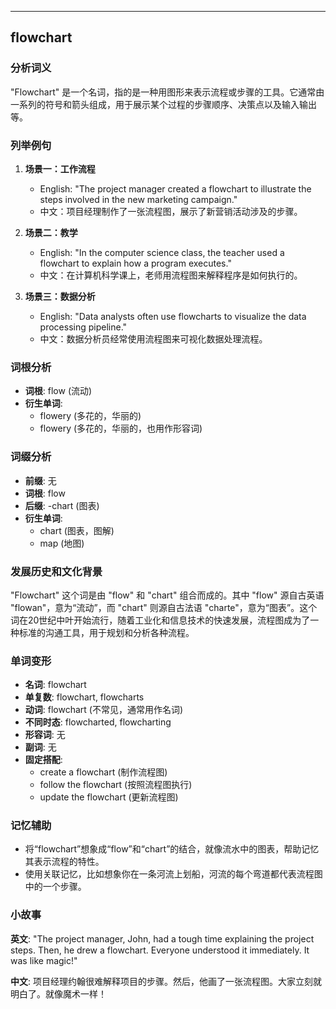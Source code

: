 
---------------
## flowchart
### 分析词义
"Flowchart" 是一个名词，指的是一种用图形来表示流程或步骤的工具。它通常由一系列的符号和箭头组成，用于展示某个过程的步骤顺序、决策点以及输入输出等。

### 列举例句
1. **场景一：工作流程**
   - English: "The project manager created a flowchart to illustrate the steps involved in the new marketing campaign."
   - 中文：项目经理制作了一张流程图，展示了新营销活动涉及的步骤。

2. **场景二：教学**
   - English: "In the computer science class, the teacher used a flowchart to explain how a program executes."
   - 中文：在计算机科学课上，老师用流程图来解释程序是如何执行的。

3. **场景三：数据分析**
   - English: "Data analysts often use flowcharts to visualize the data processing pipeline."
   - 中文：数据分析员经常使用流程图来可视化数据处理流程。

### 词根分析
- **词根**: flow (流动)
- **衍生单词**: 
  - flowery (多花的，华丽的)
  - flowery (多花的，华丽的，也用作形容词)

### 词缀分析
- **前缀**: 无
- **词根**: flow
- **后缀**: -chart (图表)
- **衍生单词**:
  - chart (图表，图解)
  - map (地图)

### 发展历史和文化背景
"Flowchart" 这个词是由 "flow" 和 "chart" 组合而成的。其中 "flow" 源自古英语 "flowan"，意为“流动”，而 "chart" 则源自古法语 "charte"，意为“图表”。这个词在20世纪中叶开始流行，随着工业化和信息技术的快速发展，流程图成为了一种标准的沟通工具，用于规划和分析各种流程。

### 单词变形
- **名词**: flowchart
- **单复数**: flowchart, flowcharts
- **动词**: flowchart (不常见，通常用作名词)
- **不同时态**: flowcharted, flowcharting
- **形容词**: 无
- **副词**: 无
- **固定搭配**:
  - create a flowchart (制作流程图)
  - follow the flowchart (按照流程图执行)
  - update the flowchart (更新流程图)

### 记忆辅助
- 将“flowchart”想象成“flow”和“chart”的结合，就像流水中的图表，帮助记忆其表示流程的特性。
- 使用关联记忆，比如想象你在一条河流上划船，河流的每个弯道都代表流程图中的一个步骤。

### 小故事
**英文**: 
"The project manager, John, had a tough time explaining the project steps. Then, he drew a flowchart. Everyone understood it immediately. It was like magic!"

**中文**:
项目经理约翰很难解释项目的步骤。然后，他画了一张流程图。大家立刻就明白了。就像魔术一样！

